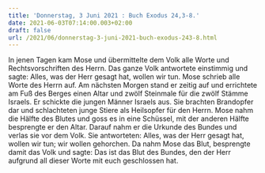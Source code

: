 ```yaml
---
title: 'Donnerstag, 3 Juni 2021 : Buch Exodus 24,3-8.'
date: 2021-06-03T07:14:00.003+02:00
draft: false
url: /2021/06/donnerstag-3-juni-2021-buch-exodus-243-8.html
---
```


In jenen Tagen kam Mose und übermittelte dem Volk alle Worte und Rechtsvorschriften des Herrn. Das ganze Volk antwortete einstimmig und sagte: Alles, was der Herr gesagt hat, wollen wir tun. Mose schrieb alle Worte des Herrn auf. Am nächsten Morgen stand er zeitig auf und errichtete am Fuß des Berges einen Altar und zwölf Steinmale für die zwölf Stämme Israels. Er schickte die jungen Männer Israels aus. Sie brachten Brandopfer dar und schlachteten junge Stiere als Heilsopfer für den Herrn. Mose nahm die Hälfte des Blutes und goss es in eine Schüssel, mit der anderen Hälfte besprengte er den Altar. Darauf nahm er die Urkunde des Bundes und verlas sie vor dem Volk. Sie antworteten: Alles, was der Herr gesagt hat, wollen wir tun; wir wollen gehorchen. Da nahm Mose das Blut, besprengte damit das Volk und sagte: Das ist das Blut des Bundes, den der Herr aufgrund all dieser Worte mit euch geschlossen hat.